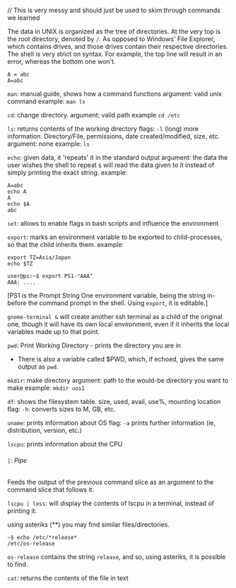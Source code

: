 
// This is very messy and should just be used to skim through commands we learned

The data in UNIX is organized as the tree of directories. At the very top is the root directory, denoted by `/`. As opposed to Windows' File Explorer, which contains drives, and those drives contain their respective directories.
The shell is very strict on syntax. For example, the top line will result in an error, whereas the bottom one won't.
```
A = abc
A=abc
```

`man`: manual guide, shows how a command functions 
argument: valid unix command
example: `man ls`

`cd`: change directory.
argument: valid path
example `cd /etc`

`ls`: returns contents of the working directory
flags: `-l` (long) more information. Directory/File, permissions, date created/modified, size, etc.
argument: none
example: `ls`

`echo`: given data, it 'repeats' it in the standard output
argument: the data the user wishes the shell to repeat
`$` will read the data given to it instead of simply printing the exact string.
example:
```
A=abc
echo A
A
echo $A
abc
```

`set`: allows to enable flags in bash scripts and influence the environment

`export`: marks an environment variable to be exported to child-processes, so that the child inherits them.
example:
```
export TZ=Asia/Japan
echo $TZ
```

```
user@pc:~$ export PS1-"AAA"
AAA: ....
```
[PS1 is the Prompt String One environment variable, being the string in-before the command prompt in the shell. Using `export`, it is editable.]

`gnome-terminal &` will create another ssh terminal as a child of the original one, though it will have its own local environment, even if it inherits the local variables made up to that point.

`pwd`: Print Working Directory - prints the directory you are in
- There is also a variable called $PWD, which, if echoed, gives the same output as `pwd`.


`mkdir`: make directory
argument: path to the would-be directory you want to make
example: `mkdir uos1`

`df`: shows the filesystem table. size, used, avail, use%, mounting location
flag: `-h`: converts sizes to M, GB, etc.

`uname`: prints information about OS 
flag: `-a` prints further information (ie, distribution, version, etc.)

`lscpu`: prints information about the CPU

###### `|`: Pipe
Feeds the output of the previous command slice as an argument to the command slice that follows it.

`lscpu | less`: will display the contents of lscpu in a terminal, instead of printing it.


using asteriks (\*\*) you may find similar files/directories.
```
~$ echo /etc/*release*
/etc/os-release
```
`os-release` contains the string `release`, and so, using asteriks, it is possible to find.

`cat`: returns the contents of the file in text

